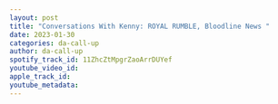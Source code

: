 ```yaml
---
layout: post
title: "Conversations With Kenny: ROYAL RUMBLE, Bloodline News "
date: 2023-01-30
categories: da-call-up
author: da-call-up
spotify_track_id: 11ZhcZtMpgrZaoArrDUYef
youtube_video_id: 
apple_track_id: 
youtube_metadata: 
---
```

